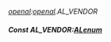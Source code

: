 _[openal](../../modules/openal/openal-module.md):[openal](../../modules/openal/openal-module.md).AL\_VENDOR_
##### Const AL\_VENDOR:[ALenum](../../modules/openal/openal-alenum.md)

